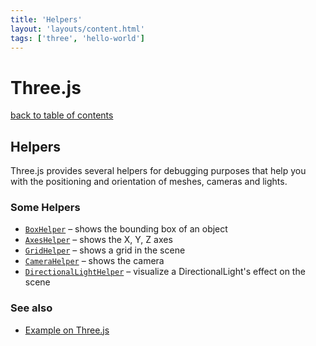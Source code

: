 ```yaml
---
title: 'Helpers'
layout: 'layouts/content.html'
tags: ['three', 'hello-world']
---
```


# Three.js

[back to table of contents](../)

## Helpers

Three.js provides several helpers for debugging purposes that help you with the positioning and
orientation of meshes, cameras and lights.

### Some Helpers

- [`BoxHelper`](https://threejs.org/docs/index.html#api/en/helpers/BoxHelper) – shows the bounding box of an object
- [`AxesHelper`](https://threejs.org/docs/index.html#api/en/helpers/AxesHelper) – shows the X, Y, Z axes
- [`GridHelper`](https://threejs.org/docs/index.html#api/en/helpers/GridHelper) – shows a grid in the scene
- [`CameraHelper`](https://threejs.org/docs/index.html#api/en/helpers/CameraHelper) – shows the camera
- [`DirectionalLightHelper`](https://threejs.org/docs/index.html#api/en/helpers/DirectionalLightHelper) – visualize a DirectionalLight's effect on the scene

### See also

- [Example on Three.js](https://threejs.org/examples/#webgl_helpers)
